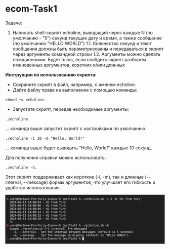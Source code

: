 # ecom-Task1

Задача:

1. Написать shell-скрипт echoline, выводящий через каждые N (по умолчанию - "5") секунд текущие дату и время, а также сообщение (по умолчанию "HELLO WORLD")
 1.1. Количество секунд и текст сообщения должны быть параметризованы и передаваться в скрипт через аргументы командной строки
 1.2. Аргументы можно сделать позиционными. Будет плюс, если снабдить скрипт разбором именованных аргументов, коротких и/или длинных

**Инструкции по использованию скрипта:**

- Сохраните скрипт в файл, например, с именем echoline.
- Дайте файлу права на выполнение с помощью команды: 

```
chmod +x echoline.
```

- Запустите скрипт, передав необходимые аргументы:
```
./echoline
```
... команда выше запустит скрипт с настройками по умолчанию.

```
./echoline -i 10 -m "Hello, World!"
```
... команда выше будет выводить "Hello, World!" каждые 10 секунд.

Для получения справки можно использовать: 
```
./echoline -h.
```

Этот скрипт поддерживает как короткие (-i, -m), так и длинные (--interval, --message) формы аргументов, что улучшает его гибкость и удобство использования.

![nginx](https://github.com/ivnovyuriy/ecom_tasks/blob/master/testTask1/img/output.png?raw=true)